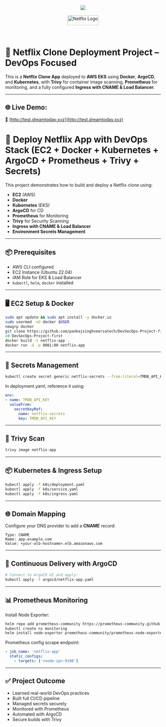 <div align="center">
  <img src="./Screenshot 2025-06-19 at 11.56.39 PM.jpeg" 

  <br><br>
  <a href="http://test.dreamtoday.xyz">
    <img src="https://upload.wikimedia.org/wikipedia/commons/0/08/Netflix_2015_logo.svg" alt="Netflix Logo" width="100" height="32">
  </a>
</div>

<br />

# 🚀 Netflix Clone Deployment Project – DevOps Focused

This is a **Netflix Clone App** deployed to **AWS EKS** using **Docker**, **ArgoCD**, and **Kubernetes**, with **Trivy** for container image scanning, **Prometheus** for monitoring, and a fully configured **Ingress with CNAME & Load Balancer**.

---

## 🌐 Live Demo:
🔗 [http://test.dreamtoday.xyz](http://test.dreamtoday.xyz)
# 🚀 Deploy Netflix App with DevOps Stack (EC2 + Docker + Kubernetes + ArgoCD + Prometheus + Trivy + Secrets)

This project demonstrates how to build and deploy a Netflix clone using:

- **EC2** (AWS)
- **Docker**
- **Kubernetes** (EKS)
- **ArgoCD** for CD
- **Prometheus** for Monitoring
- **Trivy** for Security Scanning
- **Ingress with CNAME & Load Balancer**
- **Environment Secrets Management**

---

## 📦 Prerequisites

- AWS CLI configured
- EC2 Instance (Ubuntu 22.04)
- IAM Role for EKS & Load Balancer
- `kubectl`, `helm`, `docker` installed

---

## 🖥️ EC2 Setup & Docker

```bash
sudo apt update && sudo apt install -y docker.io
sudo usermod -aG docker $USER
newgrp docker
git clone https://github.com/pankajsinghveersatech/DevSecOps-Project-first.git
cd DevSecOps-Project-first
docker build -t netflix-app .
docker run -d -p 8081:80 netflix-app
```

---

## 🔐 Secrets Management

```bash
kubectl create secret generic netflix-secrets --from-literal=TMDB_API_KEY=your_api_key
```

In deployment.yaml, reference it using:

```yaml
env:
- name: TMDB_API_KEY
  valueFrom:
    secretKeyRef:
      name: netflix-secrets
      key: TMDB_API_KEY
```

---

## 🧪 Trivy Scan

```bash
trivy image netflix-app
```

---

## 📦 Kubernetes & Ingress Setup

```bash
kubectl apply -f k8s/deployment.yaml
kubectl apply -f k8s/service.yaml
kubectl apply -f k8s/ingress.yaml
```

---

## 🌐 Domain Mapping

Configure your DNS provider to add a **CNAME** record:

```text
Type: CNAME
Name: app.example.com
Value: <your-alb-hostname>.elb.amazonaws.com
```

---

## 🔄 Continuous Delivery with ArgoCD

```bash
# Connect to ArgoCD UI and apply:
kubectl apply -f argocd/netflix-app.yaml
```

---

## 📊 Prometheus Monitoring

Install Node Exporter:

```bash
helm repo add prometheus-community https://prometheus-community.github.io/helm-charts
kubectl create ns monitoring
helm install node-exporter prometheus-community/prometheus-node-exporter -n monitoring
```

Prometheus config scrape endpoint:

```yaml
- job_name: 'netflix-app'
  static_configs:
    - targets: ['<node-ip>:9100']
```

---

## ✅ Project Outcome

- Learned real-world DevOps practices
- Built full CI/CD pipeline
- Managed secrets securely
- Monitored with Prometheus
- Automated with ArgoCD
- Secure builds with Trivy
